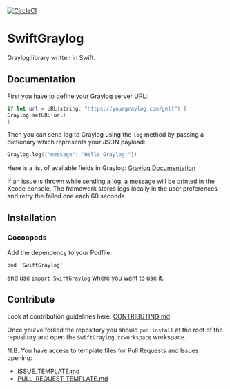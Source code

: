 [![CircleCI](https://circleci.com/gh/iadvize/swift-graylog.svg?style=svg)](https://circleci.com/gh/iadvize/swift-graylog)

# SwiftGraylog

Graylog library written in Swift.

## Documentation

First you have to define your Graylog server URL:

```swift
if let url = URL(string: "https://yourgraylog.com/gelf") {
Graylog.setURL(url)
}
```

Then you can send log to Graylog using the `log` method by passing a dictionary which represents your JSON payload:

```swift
Graylog.log(["message": "Hello Graylog!"])
```

Here is a list of available fields in Graylog: [Graylog Documentation](http://docs.graylog.org/en/2.4/pages/gelf.html)

If an issue is thrown while sending a log, a message will be printed in the Xcode console. The framework stores logs locally in the user preferences and retry the failed one each 60 seconds.

## Installation

### Cocoapods

Add the dependency to your Podfile:

```
pod 'SwiftGraylog'
```

and use `import SwiftGraylog` where you want to use it.

## Contribute

Look at contribution guidelines here: [CONTRIBUTING.md](CONTRIBUTING.md)

Once you've forked the repository you should  `pod install` at the root of the repository and open the `SwiftGraylog.xcworkspace` workspace.

N.B. You have access to template files for Pull Requests and Issues opening:

- [ISSUE_TEMPLATE.md](ISSUE_TEMPLATE.md)
- [PULL_REQUEST_TEMPLATE.md](PULL_REQUEST_TEMPLATE.md)

